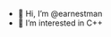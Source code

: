 - 👋 Hi, I’m @earnestman
- 👀 I’m interested in C++

<!---
earnestman/earnestman is a ✨ special ✨ repository because its `README.md` (this file) appears on your GitHub profile.
You can click the Preview link to take a look at your changes.
--->
